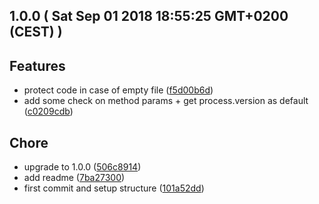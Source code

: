  
## 1.0.0 ( Sat Sep 01 2018 18:55:25 GMT+0200 (CEST) )


## Features
  - protect code in case of empty file
  ([f5d00b6d](https://github.com/wallet77/nodejs-versions/commit/f5d00b6d4df363b2b44af1d3b5c8d4f9ef3aefae))
  - add some check on method params + get process.version as default
  ([c0209cdb](https://github.com/wallet77/nodejs-versions/commit/c0209cdbe44a0612f9490c543eab262fe4fc5316))




## Chore
  - upgrade to 1.0.0
  ([506c8914](https://github.com/wallet77/nodejs-versions/commit/506c8914a466e500b56c5e3206fb6c126c3dabbb))
  - add readme
  ([7ba27300](https://github.com/wallet77/nodejs-versions/commit/7ba27300d1a188aa492ae735f42ddeec0c67eff8))
  - first commit and setup structure
  ([101a52dd](https://github.com/wallet77/nodejs-versions/commit/101a52dd6ea0b7e2a47ad6872a31e741afefa18a))






